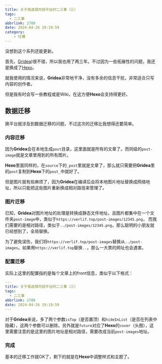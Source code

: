 ```yaml
---
title: 关于我选择内容平台的二三事（三）
tags:
  - 二三事
abbrlink: 2780
date: 2024-04-26 19:19:59
category:
	- 吐槽
---
```


<!-- more -->

没想到这个系列还能更新。

首先，[Gridea](https://open.gridea.dev/))很不错，所以我也用了两三年。不过因为一些拓展性的问题，我还是换成了[Hexo](https://hexo.io/zh-cn/)。

就我使用的情况来说，**Gridea**非常地干净，没有多余的信息干扰，非常适合只写内容的创作者。

但是我有时会写一些教程或是Wiki，在这方便**Hexo**会支持得更好。

## 数据迁移

换平台就涉及到数据迁移的问题，不过这次的迁移比我想得还要简单。

### 内容迁移

因为**Gridea**会在本地生成`post`目录，这里面就是所有的文章了。而同级的`post-image`就是文章里用到的所有图片。

**Hexo**里面同样的，在`source`下的`_post`里就是文章了，那么就只需要把**Gridea**里的`post`复制到**Hexo**下的`post_`中就好了。

但是图片就有些麻烦了，因为**Gridea**在编译后会将本地图片地址替换成网络地址，所以只能把这些图片重新换成相对路径来管理了。

### 图片迁移

已知，**Gridea**对图片地址的处理是转换成静态文件地址，且图片都集中在一个文件夹`post-image`中，类似于`https://verlif.top/post-images/12345.png`，
而我们需要的是相对路径，类似于`../post-images/12345.png`，那么聪明的小朋友就已经想到了，全局替换。

为了避免误伤，我们将`https://verlif.top/post-images`替换从`../post-images`。如果用`https://verlif.top`替换`..`，那么一大票的网址也会遇害。

### 配置迁移

实际上这里的配置指的是每个文章上的front信息，类似于以下格式：

```yaml
---
title: 关于我选择内容平台的二三事（三）
tags:
  - 二三事
abbrlink: 2780
date: 2024-04-26 19:19:59
---
```

对于**Gridea**来说，多了两个参数`isTop`（是否置顶）和`hideInList`（是否在列表中隐藏），这两个参数可以删除。另外就是`future`对应了**Hexo**的`cover`（头图），这里需要注意的是这里的图片地址是相对路径，需要改成当前`post-images`地址。

### 完成

基本的迁移工作就OK了，剩下的就是在**Hexo**中调整样式和主题了。